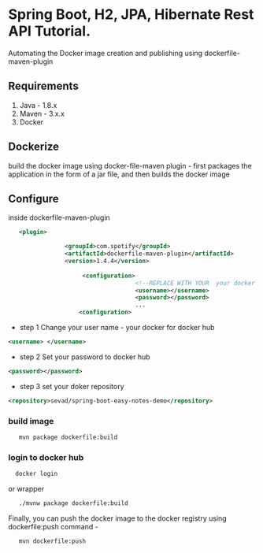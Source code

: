 # Spring Boot, H2, JPA, Hibernate Rest API Tutorial.

Automating the Docker image creation and publishing using dockerfile-maven-plugin

## Requirements
1. Java - 1.8.x
2. Maven - 3.x.x
3. Docker

## Dockerize
 build the docker image using docker-file-maven plugin -
 first packages the application in the form of a jar file, and then builds the docker image

## Configure 

inside dockerfile-maven-plugin
```xml
   <plugin>

                <groupId>com.spotify</groupId>
                <artifactId>dockerfile-maven-plugin</artifactId>
                <version>1.4.4</version>
                
                     <configuration>
                                    <!--REPLACE WITH YOUR  your docker id -->
                                    <username></username>
                                    <password></password>
                                    ...
                    <configuration>
```
* step 1 
Change your user name - your  docker  for docker hub 
```xml
<username> </username>
```
* step 2 
Set your password to docker hub  
```xml
<password></password>
```
* step 3 set your doker repository 
```xml
<repository>sevad/spring-boot-easy-notes-demo</repository>
```

### build image
```bash
   mvn package dockerfile:build
```

### login to docker hub 
```bash
  docker login 
```

or wrapper 
```bash
   ./mvnw package dockerfile:build
```
Finally, you can push the docker image to the docker registry using dockerfile:push command -
```bash
   mvn dockerfile:push
```
